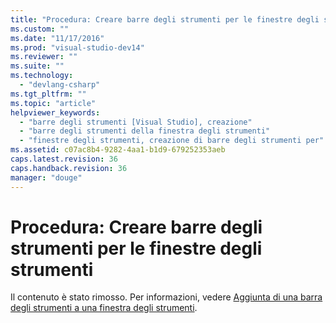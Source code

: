 ```yaml
---
title: "Procedura: Creare barre degli strumenti per le finestre degli strumenti | Microsoft Docs"
ms.custom: ""
ms.date: "11/17/2016"
ms.prod: "visual-studio-dev14"
ms.reviewer: ""
ms.suite: ""
ms.technology: 
  - "devlang-csharp"
ms.tgt_pltfrm: ""
ms.topic: "article"
helpviewer_keywords: 
  - "barre degli strumenti [Visual Studio], creazione"
  - "barre degli strumenti della finestra degli strumenti"
  - "finestre degli strumenti, creazione di barre degli strumenti per"
ms.assetid: c07ac8b4-9282-4aa1-b1d9-679252353aeb
caps.latest.revision: 36
caps.handback.revision: 36
manager: "douge"
---
```

# Procedura: Creare barre degli strumenti per le finestre degli strumenti
Il contenuto è stato rimosso. Per informazioni, vedere [Aggiunta di una barra degli strumenti a una finestra degli strumenti](../extensibility/adding-a-toolbar-to-a-tool-window.md).
